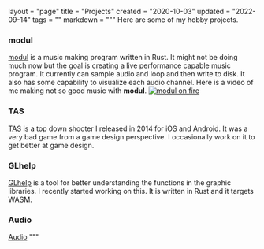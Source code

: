 layout = "page"
title = "Projects"
created = "2020-10-03"
updated = "2022-09-14"
tags = ""
markdown = """
Here are some of my hobby projects.
### modul
[modul](https://github.com/zehreken/modul) is a music making program written in Rust. It might not be doing much now but the goal is creating a live performance capable music program. It currently can sample audio and loop and then write to disk. It also has some capability to visualize each audio channel.
Here is a video of me making not so good music with **modul**.
[![modul on fire](https://img.youtube.com/vi/p5DSz3pLMhI/0.jpg)](https://youtu.be/p5DSz3pLMhI?t=317)

### TAS
[TAS](https://mogze.itch.io/tas) is a top down shooter I released in 2014 for iOS and Android. It was a very bad game from a game design perspective. I occasionally work on it to get better at game design.

### GLhelp
[GLhelp](glhelp.html) is a tool for better understanding the functions in the graphic libraries. I recently started working on this. It is written in Rust and it targets WASM.

### Audio
[Audio](audio.html)
"""